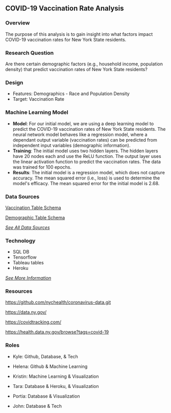 ## **COVID-19 Vaccination Rate Analysis**

### Overview
The purpose of this analysis is to gain insight into what factors impact COVID-19 vaccination rates for New York State residents. 

### Research Question
Are there certain demographic factors (e.g., household income, population density) that predict vaccination rates of New York State residents?

### Design
* Features: Demographics - Race and Population Density
* Target: Vaccination Rate


### Machine Learning Model
* **Model**: For our initial model, we are using a deep learning model to predict the COVID-19 vaccination rates of New York State residents. The neural network model behaves like a regression model, where a dependant output variable (vaccination rates) can be predicted from independent input variables (demographic information). 
* **Training**: The initial model uses two hidden layers. The hidden layers have 20 nodes each and use the ReLU function. The output layer uses the linear activation function to predict the vaccination rates. The data was trained for 100 epochs. 
* **Results**: The initial model is a regression model, which does not capture accuracy. The mean squared error (i.e., loss) is used to determine the model's efficacy. The mean squared error for the initial model is 2.68. 


### Data Sources

[Vaccination Table Schema](https://github.com/Anoobis5/COVID_GeoJSON_FinalProject/blob/main/Resources/Vacc_Data_Schema.csv) <br/>

[Demographic Table Schema](https://github.com/Anoobis5/COVID_GeoJSON_FinalProject/blob/main/Resources/census_data_schema.csv) <br/>

[*See All Data Sources*](https://github.com/Anoobis5/COVID_GeoJSON_FinalProject/tree/main/Resources) <br/>

### Technology
* SQL DB
* Tensorflow
* Tableau tables
* Heroku

[*See More Information*](https://github.com/Anoobis5/COVID_GeoJSON_FinalProject/blob/main/Technology.md)

### __Resources__

https://github.com/nychealth/coronavirus-data.git

https://data.ny.gov/

https://covidtracking.com/

https://health.data.ny.gov/browse?tags=covid-19


### Roles

* Kyle: Github, Database, & Tech

* Helena: Github & Machine Learning

* Kristin: Machine Learning & Visualization

* Tara: Database & Heroku, & Visualization

* Portia: Database & Visualization

* John: Database & Tech

